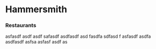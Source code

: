 # Hammersmith


### Restaurants
asfasdf asdf
asdf safasdf asdfasdf asd fasdfa sdfasd f
asfasdf asdfa asdfasdf asfsa
asfasf asdf as
